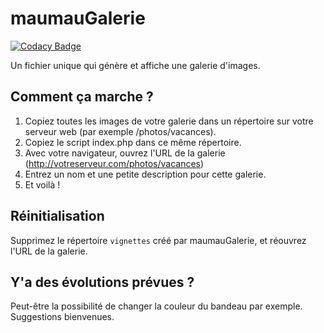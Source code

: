 # maumauGalerie

[![Codacy Badge](https://api.codacy.com/project/badge/Grade/59344a0bc5c1459e8ef35ffc4fb86a97)](https://www.codacy.com/app/amalricBzh/maumauGalerie?utm_source=github.com&utm_medium=referral&utm_content=amalricBzh/maumauGalerie&utm_campaign=badger)

Un fichier unique qui génère et affiche une galerie d'images.

## Comment ça marche ?

1. Copiez toutes les images de votre galerie dans un répertoire sur votre serveur web (par exemple /photos/vacances).
2. Copiez le script index.php dans ce même répertoire.
3. Avec votre navigateur, ouvrez l'URL de la galerie (http://votreserveur.com/photos/vacances)
4. Entrez un nom et une petite description pour cette galerie.
5. Et voilà !

## Réinitialisation

Supprimez le répertoire `vignettes` créé par maumauGalerie, et réouvrez l'URL de la galerie.

## Y'a des évolutions prévues ?
Peut-être la possibilité de changer la couleur du bandeau par exemple.
Suggestions bienvenues.

